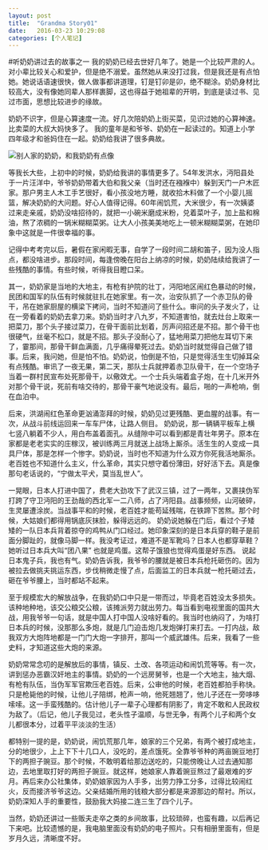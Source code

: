 ```yaml
---
layout: post
title:  "Grandma Story01"
date:   2016-03-23 10:29:08
categories: [个人笔记]
---
```


#听奶奶讲过去的故事之一
我的奶奶已经去世好几年了。她是一个比较严肃的人。对小辈比较关心和爱护，但是绝不溺爱。虽然她从来没打过我，但是我还是有点怕她。她说话语速很快，做人做事都讲道理，钉是钉卯是卯，绝不糊涂。奶奶身材比较高大，没有像她同辈人那样裹脚，这也得益于她祖辈的开明，到底是读过书、见过市面，思想比较进步的缘故。

奶奶不识字，但是心算速度一流。好几次陪奶奶上街买菜，见识过她的心算神速。比卖菜的大叔大妈快多了。 我的童年是和爷爷、奶奶在一起读过的。知道上小学四年级才和爸妈住在一起。奶奶给我讲了很多典故。

![别人家的奶奶，和我奶奶有点像](http://upload-images.jianshu.io/upload_images/1647554-87532263bd301604.png?imageMogr2/auto-orient/strip%7CimageView2/2/w/1240)

等我长大些，上初中的时候，奶奶给我讲的事情更多了。54年发洪水，沔阳县处于一片汪洋中，爷爷奶奶带着大伯和我父亲（当时还在襁褓中）躲到天门一户木匠家。那户男主人木工手艺很好，看小孩没地方睡，就收拾木料做了一个小婴儿摇篮，解决奶奶的大问题。好心人值得记得。60年闹饥荒，大米很少，有一次姨婆过来走亲戚，奶奶没啥招待的，就把一小碗米磨成米粉，兑着菜叶子，加上盐和棉油，熬了浓稠的一锅米糊糊菜粥。让大人小孩美美地吃上一顿米糊糊菜粥，在她印象中这就是一件很幸福的事。

记得中考考完以后，暑假在家闲暇无事，自学了一段时间二胡和笛子，因为没人指点，都没啥进步。那段时间，每逢傍晚在阳台上纳凉的时候，奶奶陆续给我讲了一些残酷的事情。有些时候，听得我目瞪口呆。

其一，奶奶家是当地的大地主，有枪有护院的壮丁，沔阳地区闹红色暴动的时候，民团和国军的队伍有时候就驻扎在她家里。有一次，治安队抓了一个赤卫队的骨干，吊在她家厨屋的横梁下拷问，当时不知道问了些什么。审问的头子发火了，让在一旁看着的奶奶去拿刀来。奶奶当时才八九岁，不知道害怕，就去灶台上取来一把菜刀，那个头子接过菜刀，在骨干面前比划着，厉声问招还是不招。那个骨干也很硬气，丝毫不松口，就是不招。那头子没耐心了，猛地用菜刀把他左耳切下来了，霎那间，那骨干鲜血满面，几乎痛得晕死过去。奶奶当时就觉得自己做了错事。后来，我问她，但是怕不怕。奶奶说，怕倒是不怕，只是觉得活生生切掉耳朵有点残酷。审讯了一夜无果，第二天，那队士兵就押着赤卫队骨干，在一个空场子当着一群村民宣布处死那骨干，以儆效尤。一个士兵头端着盒子炮，在十几米开外对那个骨干说，死前有啥交待的，那骨干豪气地说没有。最后，啪的一声枪响，倒在血泊中。

后来，洪湖闹红色革命更汹涌澎拜的时候，奶奶见过更残酷、更血腥的战事。有一次，从战斗前线运回来一车车尸体，让路人侧目。 奶奶说，那一辆辆平板车上横七竖八躺着不少人，用白布盖着面孔。从缝隙中可以看到都是青壮年男子。原本在家都是老老实实的庄稼汉，被训练两三月就送上战场上厮杀。活生生的人变成一具具尸体，那是怎样一个惨字。奶奶说，当时也不知道为什么双方你死我活地厮杀。老百姓也不知道什么主义，什么革命，其实只想守着份薄田，好好活下去。真是像那句老话说的，“宁做太平犬，莫当乱世人”。

一晃眼，日本人打进中国了，费老大劲攻下了武汉三镇，过了一两年，又裹挟伪军打跨了守卫沔阳的王劲哉的西北军一二八师，占了沔阳县。战事频频，山河破碎，生灵屡遭涂炭。当战事平和的时候，老百姓才能苟延残喘，在铁蹄下苦熬。那个时候，大姑娘们都得用锅底灰抹脸，躲得远远的。 奶奶说她躲在门后，看过个子矮矮的一队日本兵背着掠夺的鸡鸭从门口经过。她印象深刻的是日本兵穿的鞋子是前面分脚趾的，就像马脚一样。我没考证过，难道不是军靴吗？日本人也都穿草鞋？她听过日本兵大叫“团八果” 也就是鸡蛋。这帮子饿狼也觉得鸡蛋是好东西。 说起日本鬼子兵，我也有气。奶奶告诉我，我爷爷的腰就是被日本兵枪托砸伤的。因为被拉去做挑夫挑运东西，步伐稍微走慢了点，后面监工的日本兵就一枪托砸过去，砸在爷爷腰上，当时都站不起来。

至于规模宏大的解放战争，在我奶奶口中只是一带而过，毕竟老百姓没太多损失。该种地种地，该交公粮交公粮，该摊派劳力就出劳力。每当看到电视里面的国共大战，用我爷爷一句话，就是中国人打中国人没啥好看的。我当时也纳闷了，为啥打日本兵的时候，没那那么多炮，就是几门迫击炮几发炮弹打来打去。一打内战，敌我双方大炮阵地都是一门门大炮一字排开，那叫一个威武雄伟。后来，我看了一些史料，才知道这些大炮的来源。

奶奶常常念叨的是解放后的事情，镇反、土改、各项运动和闹饥荒等等。有一次，讲到惩办恶霸汉奸地主的事情。奶奶的一个远房舅爷，也是一个大地主，抽大烟、有枪有队伍，当伪军军官欺压老百姓。后来，公审他的时候，老百姓都拍手称快。只是枪毙他的时候，让他儿子陪绑，枪声一响，他死翘翘了，他儿子还在一旁哆哆嗦嗦。这一手蛮残酷的。估计他儿子一辈子心理都有阴影了，肯定不敢和人民政权为敌了。（后记，他儿子我见过，老头性子温顺，与世无争，有两个儿子和两个女儿都很本分，过着平平淡淡的生活）

都特别一提的是，奶奶说，闹饥荒那几年，娘家的三个兄弟，有两个被打成地主，分的地很少，上上下下十几口人，没吃的，差点饿死。全靠爷爷种的两亩豌豆地打下的两担子豌豆。那个时候，不敢明着给那边送吃的，只能傍晚让人过去通知那边，去地里取打好的两担子豌豆。就这样，她娘家人靠着豌豆熬过了最艰难的岁月。再后来办公社集体，奶奶娘家因为人手多，出劳力挣工分多，过得比较闹红火，反而接济爷爷这边。父亲结婚所用的钱粮大部分都是来源那边的帮衬。所以，奶奶深知人手的重要性，鼓励我大妈接二连三生了四个儿子。

当然，奶奶还讲过一些贩夫走卒之类的乡间故事，比较琐碎，也蛮有趣，以后再记下来吧。比较遗憾的是，我电脑里面没有奶奶的电子照片。只有相册里面有，但是岁月久远，清晰度不好。
